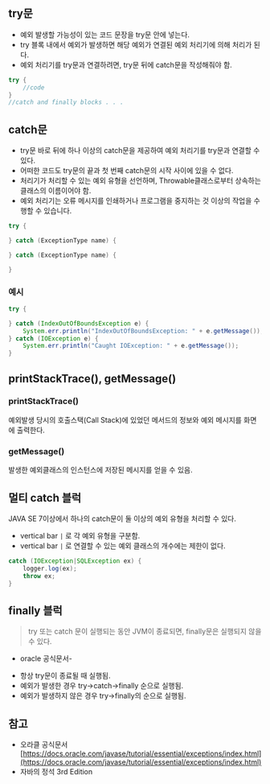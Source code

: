 ## try문

- 예외 발생할 가능성이 있는 코드 문장을 try문 안에 넣는다.
- try 블록 내에서 예외가 발생하면 해당 예외가 연결된 예외 처리기에 의해 처리가 된다.
- 예외 처리기를 try문과 연결하려면, try문 뒤에 catch문을 작성해줘야 함.

```java
try {
    //code
}
//catch and finally blocks . . .
```

## catch문

- try문 바로 뒤에 하나 이상의 catch문을 제공하여 예외 처리기를 try문과 연결할 수 있다.
- 어떠한 코드도 try문의 끝과 첫 번째 catch문의 시작 사이에 있을 수 없다.
- 처리기가 처리할 수 있는 예외 유형을 선언하며,  Throwable클래스로부터 상속하는 클래스의 이름이어야 함.
- 예외 처리기는 오류 메시지를 인쇄하거나 프로그램을 중지하는 것 이상의 작업을 수행할 수 있습니다.

```java
try {

} catch (ExceptionType name) {

} catch (ExceptionType name) {

}
```

### 예시

```java
try {

} catch (IndexOutOfBoundsException e) {
    System.err.println("IndexOutOfBoundsException: " + e.getMessage());
} catch (IOException e) {
    System.err.println("Caught IOException: " + e.getMessage());
}
```

## printStackTrace(), getMessage()

### printStackTrace()

예외발생 당시의 호출스택(Call Stack)에 있었던 메서드의 정보와 예외 메시지를 화면에 출력한다.

### getMessage()

발생한 예외클래스의 인스턴스에 저장된 메시지를 얻을 수 있음.

## 멀티 catch 블럭

JAVA SE 7이상에서 하나의 catch문이 둘 이상의 예외 유형을 처리할 수 있다.

- vertical bar `|` 로 각 예외 유형을 구분함.
- vertical bar `|` 로 연결할 수 있는 예외 클래스의 개수에는 제한이 없다.

```java
catch (IOException|SQLException ex) {
    logger.log(ex);
    throw ex;
}
```

## finally 블럭

> try 또는 catch 문이 실행되는 동안 JVM이 종료되면, finally문은 실행되지 않을 수 있다.
- oracle 공식문서-
> 
- 항상 try문이 종료될 때 실행됨.
- 예외가 발생한 경우 try→catch→finally 순으로 실행됨.
- 예외가 발생하지 않은 경우 try→finally의 순으로 실행됨.

## 참고
- 오라클 공식문서 [https://docs.oracle.com/javase/tutorial/essential/exceptions/index.html](https://docs.oracle.com/javase/tutorial/essential/exceptions/index.html)
- 자바의 정석 3rd Edition
